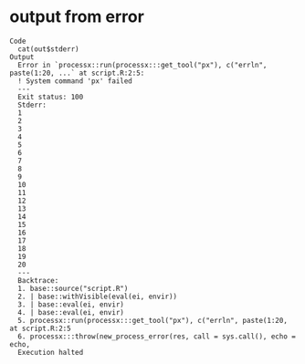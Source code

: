 # output from error

    Code
      cat(out$stderr)
    Output
      Error in `processx::run(processx:::get_tool("px"), c("errln", paste(1:20, ...` at script.R:2:5:
      ! System command 'px' failed
      ---
      Exit status: 100
      Stderr:
      1
      2
      3
      4
      5
      6
      7
      8
      9
      10
      11
      12
      13
      14
      15
      16
      17
      18
      19
      20
      ---
      Backtrace:
      1. base::source("script.R")
      2. | base::withVisible(eval(ei, envir))
      3. | base::eval(ei, envir)
      4. | base::eval(ei, envir)
      5. processx::run(processx:::get_tool("px"), c("errln", paste(1:20, at script.R:2:5
      6. processx:::throw(new_process_error(res, call = sys.call(), echo = echo,
      Execution halted

